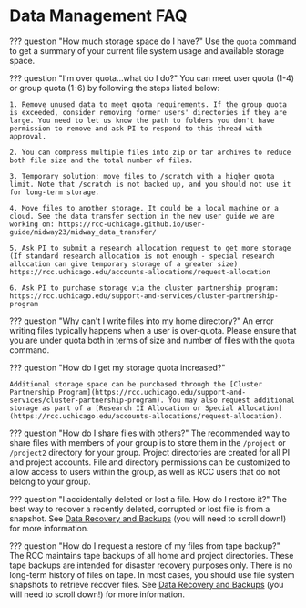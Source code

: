 # Data Management FAQ

??? question "How much storage space do I have?"
    Use the ```quota``` command to get a summary of your current file system usage and available storage space.

??? question "I'm over quota...what do I do?"
    You can meet user quota (1-4) or group quota (1-6) by following the steps listed below:

    1. Remove unused data to meet quota requirements. If the group quota is exceeded, consider removing former users' directories if they are large. You need to let us know the path to folders you don't have permission to remove and ask PI to respond to this thread with approval.
    
    2. You can compress multiple files into zip or tar archives to reduce both file size and the total number of files.  
    
    3. Temporary solution: move files to /scratch with a higher quota limit. Note that /scratch is not backed up, and you should not use it for long-term storage.

    4. Move files to another storage. It could be a local machine or a cloud. See the data transfer section in the new user guide we are working on: https://rcc-uchicago.github.io/user-guide/midway23/midway_data_transfer/

    5. Ask PI to submit a research allocation request to get more storage (If standard research allocation is not enough - special research allocation can give temporary storage of a greater size) https://rcc.uchicago.edu/accounts-allocations/request-allocation

    6. Ask PI to purchase storage via the cluster partnership program: https://rcc.uchicago.edu/support-and-services/cluster-partnership-program  

??? question "Why can't I write files into my home directory?"
    An error writing files typically happens when a user is over-quota. Please ensure that you are under quota both in terms of size and number of files with the `quota` command.


??? question "How do I get my storage quota increased?"

    Additional storage space can be purchased through the [Cluster Partnership Program](https://rcc.uchicago.edu/support-and-services/cluster-partnership-program). You may also request additional storage as part of a [Research II Allocation or Special Allocation](https://rcc.uchicago.edu/accounts-allocations/request-allocation).

??? question "How do I share files with others?"
    The recommended way to share files with members of your group is to store them in the ```/project``` or ```/project2``` directory for your group. Project directories are created for all PI and project accounts. File and directory permissions can be customized to allow access to users within the group, as well as RCC users that do not belong to your group.

??? question "I accidentally deleted or lost a file. How do I restore it?"
    The best way to recover a recently deleted, corrupted or lost file is from a snapshot. See [Data Recovery and Backups](../storage.md) (you will need to scroll down!) for more information.

??? question "How do I request a restore of my files from tape backup?"
    The RCC maintains tape backups of all home and project directories. These tape backups are intended for disaster recovery purposes only. There is no long-term history of files on tape. In most cases, you should use file system snapshots to retrieve recover files. See [Data Recovery and Backups](../storage.md) (you will need to scroll down!) for more information.
